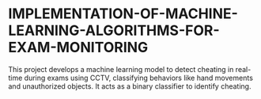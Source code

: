 # IMPLEMENTATION-OF-MACHINE-LEARNING-ALGORITHMS-FOR-EXAM-MONITORING
This project develops a machine learning model to detect cheating in real-time during exams using CCTV, classifying behaviors like hand movements and unauthorized objects. It acts as a binary classifier to identify cheating.
